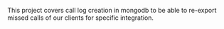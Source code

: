 This project covers call log creation in mongodb to be able to re-export missed calls of our clients for specific integration.
